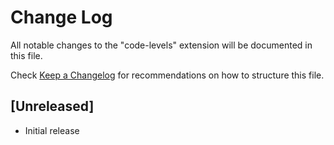 # Change Log

All notable changes to the "code-levels" extension will be documented in this file.

Check [Keep a Changelog](http://keepachangelog.com/) for recommendations on how to structure this file.

## [Unreleased]

- Initial release